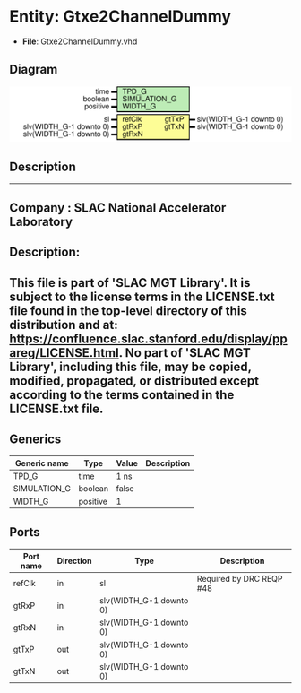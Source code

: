 # Entity: Gtxe2ChannelDummy

- **File**: Gtxe2ChannelDummy.vhd
## Diagram

![Diagram](Gtxe2ChannelDummy.svg "Diagram")
## Description

-----------------------------------------------------------------------------
 Company    : SLAC National Accelerator Laboratory
-----------------------------------------------------------------------------
 Description:
-----------------------------------------------------------------------------
 This file is part of 'SLAC MGT Library'.
 It is subject to the license terms in the LICENSE.txt file found in the
 top-level directory of this distribution and at:
    https://confluence.slac.stanford.edu/display/ppareg/LICENSE.html.
 No part of 'SLAC MGT Library', including this file,
 may be copied, modified, propagated, or distributed except according to
 the terms contained in the LICENSE.txt file.
-----------------------------------------------------------------------------
## Generics

| Generic name | Type     | Value | Description |
| ------------ | -------- | ----- | ----------- |
| TPD_G        | time     | 1 ns  |             |
| SIMULATION_G | boolean  | false |             |
| WIDTH_G      | positive | 1     |             |
## Ports

| Port name | Direction | Type                    | Description               |
| --------- | --------- | ----------------------- | ------------------------- |
| refClk    | in        | sl                      |  Required by DRC REQP #48 |
| gtRxP     | in        | slv(WIDTH_G-1 downto 0) |                           |
| gtRxN     | in        | slv(WIDTH_G-1 downto 0) |                           |
| gtTxP     | out       | slv(WIDTH_G-1 downto 0) |                           |
| gtTxN     | out       | slv(WIDTH_G-1 downto 0) |                           |
